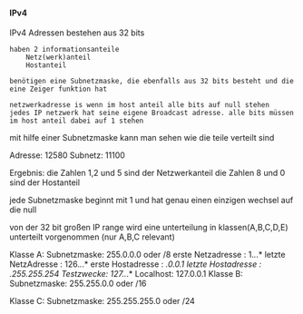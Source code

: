 #### IPv4

IPv4 Adressen bestehen aus 32 bits

    haben 2 informationsanteile
        Netz(werk)anteil
        Hostanteil

    benötigen eine Subnetzmaske, die ebenfalls aus 32 bits besteht und die eine Zeiger funktion hat 

    netzwerkadresse is wenn im host anteil alle bits auf null stehen
    jedes IP netzwerk hat seine eigene Broadcast adresse. alle bits müssen im host anteil dabei auf 1 stehen
    
mit hilfe einer Subnetzmaske kann man sehen wie die teile verteilt sind 

Adresse: 12580
Subnetz: 11100

Ergebnis: die Zahlen 1,2 und 5 sind der Netzwerkanteil
          die Zahlen 8 und 0 sind der Hostanteil

jede Subnetzmaske beginnt mit 1 und hat genau einen einzigen wechsel auf die null

von der 32 bit großen IP range wird eine unterteilung in klassen(A,B,C,D,E) unterteilt vorgenommen (nur A,B,C relevant)

Klasse A:
    Subnetzmaske: 255.0.0.0 oder /8
    erste Netzadresse : 1.*.*.*
    letzte NetzAdresse : 126.*.*.*
    erste Hostadresse : *.0.0.1
    letzte Hostadresse : *.255.255.254
    Testzwecke: 127.*.*.*
    Localhost: 127.0.0.1
Klasse B:
    Subnetzmaske: 255.255.0.0 oder /16 

Klasse C:
    Subnetzmaske: 255.255.255.0 oder /24